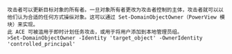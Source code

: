 	攻击者可以更新目标对象的所有者。一旦对象所有者更改为攻击者控制的主体，攻击者就可以以他们认为合适的任何方式操纵对象。这可以通过 Set-DomainObjectOwner（PowerView 模块）来实现。
	此 ACE 可被滥用于即时计划任务攻击，或用于将用户添加到本地管理员组。
	>Set-DomainObjectOwner -Identity 'target_object' -OwnerIdentity 'controlled_principal'